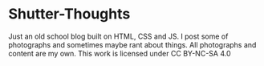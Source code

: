 # Shutter-Thoughts
Just an old school blog built on HTML, CSS and JS. I post some of photographs and sometimes maybe rant about things.   All photographs and content are my own.  This work is licensed under CC BY-NC-SA 4.0
